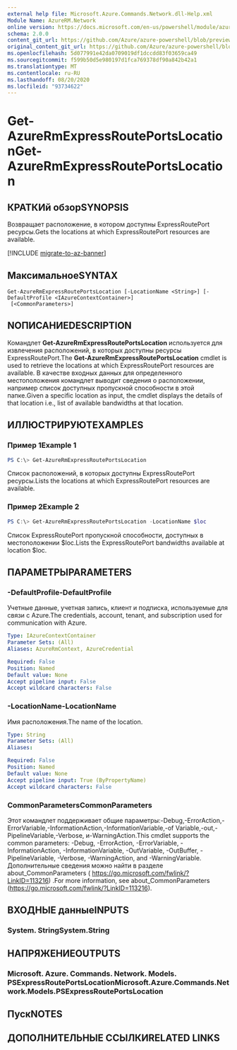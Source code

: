 ```yaml
---
external help file: Microsoft.Azure.Commands.Network.dll-Help.xml
Module Name: AzureRM.Network
online version: https://docs.microsoft.com/en-us/powershell/module/azurerm.network/get-azurermexpressrouteportslocation
schema: 2.0.0
content_git_url: https://github.com/Azure/azure-powershell/blob/preview/src/ResourceManager/Network/Commands.Network/help/Get-AzureRmExpressRoutePortsLocation.md
original_content_git_url: https://github.com/Azure/azure-powershell/blob/preview/src/ResourceManager/Network/Commands.Network/help/Get-AzureRmExpressRoutePortsLocation.md
ms.openlocfilehash: 5d077991e42da0709019df1dccdd83f03659ca49
ms.sourcegitcommit: f599b50d5e980197d1fca769378df90a842b42a1
ms.translationtype: MT
ms.contentlocale: ru-RU
ms.lasthandoff: 08/20/2020
ms.locfileid: "93734622"
---
```

# <span data-ttu-id="afac3-101">Get-AzureRmExpressRoutePortsLocation</span><span class="sxs-lookup"><span data-stu-id="afac3-101">Get-AzureRmExpressRoutePortsLocation</span></span>

## <span data-ttu-id="afac3-102">КРАТКИй обзор</span><span class="sxs-lookup"><span data-stu-id="afac3-102">SYNOPSIS</span></span>
<span data-ttu-id="afac3-103">Возвращает расположение, в котором доступны ExpressRoutePort ресурсы.</span><span class="sxs-lookup"><span data-stu-id="afac3-103">Gets the locations at which ExpressRoutePort resources are available.</span></span>

[!INCLUDE [migrate-to-az-banner](../../includes/migrate-to-az-banner.md)]

## <span data-ttu-id="afac3-104">Максимальное</span><span class="sxs-lookup"><span data-stu-id="afac3-104">SYNTAX</span></span>

```
Get-AzureRmExpressRoutePortsLocation [-LocationName <String>] [-DefaultProfile <IAzureContextContainer>]
 [<CommonParameters>]
```

## <span data-ttu-id="afac3-105">NОПИСАНИЕ</span><span class="sxs-lookup"><span data-stu-id="afac3-105">DESCRIPTION</span></span>
<span data-ttu-id="afac3-106">Командлет **Get-AzureRmExpressRoutePortsLocation** используется для извлечения расположений, в которых доступны ресурсы ExpressRoutePort.</span><span class="sxs-lookup"><span data-stu-id="afac3-106">The **Get-AzureRmExpressRoutePortsLocation** cmdlet is used to retrieve the locations at which ExpressRoutePort resources are available.</span></span> <span data-ttu-id="afac3-107">В качестве входных данных для определенного местоположения командлет выводит сведения о расположении, например список доступных пропускной способности в этой папке.</span><span class="sxs-lookup"><span data-stu-id="afac3-107">Given a specific location as input, the cmdlet displays the details of that location i.e., list of available bandwidths at that location.</span></span>


## <span data-ttu-id="afac3-108">ИЛЛЮСТРИРУЮТ</span><span class="sxs-lookup"><span data-stu-id="afac3-108">EXAMPLES</span></span>

### <span data-ttu-id="afac3-109">Пример 1</span><span class="sxs-lookup"><span data-stu-id="afac3-109">Example 1</span></span>
```powershell
PS C:\> Get-AzureRmExpressRoutePortsLocation
```

<span data-ttu-id="afac3-110">Список расположений, в которых доступны ExpressRoutePort ресурсы.</span><span class="sxs-lookup"><span data-stu-id="afac3-110">Lists the locations at which ExpressRoutePort resources are available.</span></span>

### <span data-ttu-id="afac3-111">Пример 2</span><span class="sxs-lookup"><span data-stu-id="afac3-111">Example 2</span></span>
```powershell
PS C:\> Get-AzureRmExpressRoutePortsLocation -LocationName $loc
```

<span data-ttu-id="afac3-112">Список ExpressRoutePort пропускной способности, доступных в местоположении $loc.</span><span class="sxs-lookup"><span data-stu-id="afac3-112">Lists the ExpressRoutePort bandwidths available at location $loc.</span></span>

## <span data-ttu-id="afac3-113">ПАРАМЕТРЫ</span><span class="sxs-lookup"><span data-stu-id="afac3-113">PARAMETERS</span></span>

### <span data-ttu-id="afac3-114">-DefaultProfile</span><span class="sxs-lookup"><span data-stu-id="afac3-114">-DefaultProfile</span></span>
<span data-ttu-id="afac3-115">Учетные данные, учетная запись, клиент и подписка, используемые для связи с Azure.</span><span class="sxs-lookup"><span data-stu-id="afac3-115">The credentials, account, tenant, and subscription used for communication with Azure.</span></span>

```yaml
Type: IAzureContextContainer
Parameter Sets: (All)
Aliases: AzureRmContext, AzureCredential

Required: False
Position: Named
Default value: None
Accept pipeline input: False
Accept wildcard characters: False
```

### <span data-ttu-id="afac3-116">-LocationName</span><span class="sxs-lookup"><span data-stu-id="afac3-116">-LocationName</span></span>
<span data-ttu-id="afac3-117">Имя расположения.</span><span class="sxs-lookup"><span data-stu-id="afac3-117">The name of the location.</span></span>

```yaml
Type: String
Parameter Sets: (All)
Aliases:

Required: False
Position: Named
Default value: None
Accept pipeline input: True (ByPropertyName)
Accept wildcard characters: False
```

### <span data-ttu-id="afac3-118">CommonParameters</span><span class="sxs-lookup"><span data-stu-id="afac3-118">CommonParameters</span></span>
<span data-ttu-id="afac3-119">Этот командлет поддерживает общие параметры:-Debug,-ErrorAction,-ErrorVariable,-InformationAction,-InformationVariable,-of Variable,-out,-PipelineVariable,-Verbose, и-WarningAction.</span><span class="sxs-lookup"><span data-stu-id="afac3-119">This cmdlet supports the common parameters: -Debug, -ErrorAction, -ErrorVariable, -InformationAction, -InformationVariable, -OutVariable, -OutBuffer, -PipelineVariable, -Verbose, -WarningAction, and -WarningVariable.</span></span> <span data-ttu-id="afac3-120">Дополнительные сведения можно найти в разделе about_CommonParameters ( https://go.microsoft.com/fwlink/?LinkID=113216) .</span><span class="sxs-lookup"><span data-stu-id="afac3-120">For more information, see about_CommonParameters (https://go.microsoft.com/fwlink/?LinkID=113216).</span></span>

## <span data-ttu-id="afac3-121">ВХОДНЫЕ данные</span><span class="sxs-lookup"><span data-stu-id="afac3-121">INPUTS</span></span>

### <span data-ttu-id="afac3-122">System. String</span><span class="sxs-lookup"><span data-stu-id="afac3-122">System.String</span></span>

## <span data-ttu-id="afac3-123">НАПРЯЖЕНИЕ</span><span class="sxs-lookup"><span data-stu-id="afac3-123">OUTPUTS</span></span>

### <span data-ttu-id="afac3-124">Microsoft. Azure. Commands. Network. Models. PSExpressRoutePortsLocation</span><span class="sxs-lookup"><span data-stu-id="afac3-124">Microsoft.Azure.Commands.Network.Models.PSExpressRoutePortsLocation</span></span>

## <span data-ttu-id="afac3-125">Пуск</span><span class="sxs-lookup"><span data-stu-id="afac3-125">NOTES</span></span>

## <span data-ttu-id="afac3-126">ДОПОЛНИТЕЛЬНЫЕ ССЫЛКИ</span><span class="sxs-lookup"><span data-stu-id="afac3-126">RELATED LINKS</span></span>
